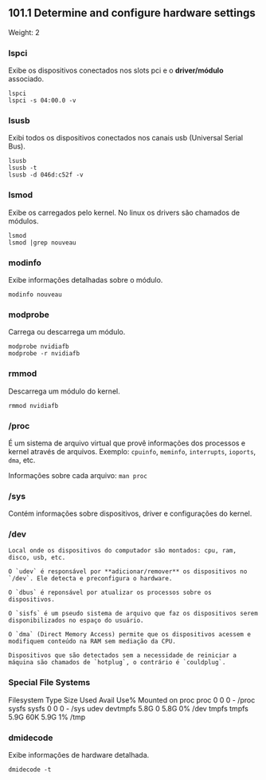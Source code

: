 ## 101.1 Determine and configure hardware settings
Weight: 2

### lspci
Exibe os dispositivos conectados nos slots pci e o **driver/módulo** associado.

```shell
lspci
lspci -s 04:00.0 -v

```

### lsusb
Exibi todos os dispositivos conectados nos canais usb (Universal Serial Bus).

```shell
lsusb
lsusb -t
lsusb -d 046d:c52f -v
```

### lsmod
Exibe os carregados pelo kernel. No linux os drivers são chamados de módulos.

```shell
lsmod
lsmod |grep nouveau
```

### modinfo
Exibe informações detalhadas sobre o módulo.

```shell
modinfo nouveau
```

### modprobe
Carrega ou descarrega um módulo.

```shell
modprobe nvidiafb
modprobe -r nvidiafb
```

### rmmod
Descarrega um módulo do kernel.

```shell
rmmod nvidiafb
```

### /proc
É um sistema de arquivo virtual que provê informações dos processos e kernel através de arquivos. Exemplo: `cpuinfo`, `meminfo`, `interrupts`, `ioports`, `dma`, etc.

Informações sobre cada arquivo: `man proc`

### /sys
Contém informações sobre dispositivos, driver e configurações do kernel.

### /dev
```
Local onde os dispositivos do computador são montados: cpu, ram, disco, usb, etc.

O `udev` é responsável por **adicionar/remover** os dispositivos no `/dev`. Ele detecta e preconfigura o hardware.

O `dbus` é reponsável por atualizar os processos sobre os dispositivos.

O `sisfs` é um pseudo sistema de arquivo que faz os dispositivos serem disponibilizados no espaço do usuário.

O `dma` (Direct Memory Access) permite que os dispositivos acessem e modifiquem conteúdo na RAM sem mediação da CPU.

Dispositivos que são detectados sem a necessidade de reiniciar a máquina são chamados de `hotplug`, o contrário é `couldplug`.
```

### Special File Systems
Filesystem     Type      Size  Used Avail Use% Mounted on
proc           proc         0     0     0    - /proc
sysfs          sysfs        0     0     0    - /sys
udev           devtmpfs  5.8G     0  5.8G   0% /dev
tmpfs          tmpfs     5.9G   60K  5.9G   1% /tmp


### dmidecode
Exibe informações de hardware detalhada.

```shell
dmidecode -t
```
